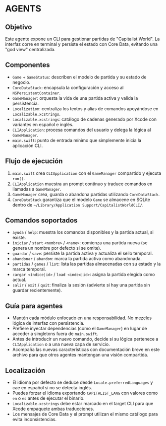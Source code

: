 # AGENTS

## Objetivo
Este agente expone un CLI para gestionar partidas de "Capitalist World". La interfaz corre en terminal y persiste el estado con Core Data, evitando una "god view" centralizada.

## Componentes
- `Game` + `GameStatus`: describen el modelo de partida y su estado de negocio.
- `CoreDataStack`: encapsula la configuración y acceso al `NSPersistentContainer`.
- `GameManager`: orquesta la vida de una partida activa y valida la persistencia.
- `Localization`: centraliza los textos y alias de comandos apoyándose en `Localizable.xcstrings`.
- `Localizable.xcstrings`: catálogo de cadenas generado por Xcode con variantes en español e inglés.
- `CLIApplication`: procesa comandos del usuario y delega la lógica al `GameManager`.
- `main.swift`: punto de entrada mínimo que simplemente inicia la aplicación CLI.

## Flujo de ejecución
1. `main.swift` crea `CLIApplication` con el `GameManager` compartido y ejecuta `run()`.
2. `CLIApplication` muestra un prompt continuo y traduce comandos en llamadas a `GameManager`.
3. `GameManager` crea, guarda o abandona partidas utilizando `CoreDataStack`.
4. `CoreDataStack` garantiza que el modelo `Game` se almacene en SQLite dentro de `~/Library/Application Support/CapitalistWorldCLI/`.

## Comandos soportados
- `ayuda` / `help`: muestra los comandos disponibles y la partida actual, si existe.
- `iniciar` / `start` `<nombre>` / `<name>`: comienza una partida nueva (se genera un nombre por defecto si se omite).
- `guardar` / `save`: persiste la partida activa y actualiza el sello temporal.
- `abandonar` / `abandon`: marca la partida activa como abandonada.
- `partidas` / `games` / `list`: lista las partidas almacenadas con su estado y la marca temporal.
- `cargar <índice|id>` / `load <index|id>`: asigna la partida elegida como actual.
- `salir` / `exit` / `quit`: finaliza la sesión (advierte si hay una partida sin guardar recientemente).

## Guía para agentes
- Mantén cada módulo enfocado en una responsabilidad. No mezcles lógica de interfaz con persistencia.
- Prefiere inyectar dependencias (como el `GameManager`) en lugar de acceder a singletons fuera de `main.swift`.
- Antes de introducir un nuevo comando, decide si su lógica pertenece a `CLIApplication` o a una nueva capa de servicio.
- Acompaña las nuevas características con documentación breve en este archivo para que otros agentes mantengan una visión compartida.

## Localización
- El idioma por defecto se deduce desde `Locale.preferredLanguages` y cae en español si no se detecta inglés.
- Puedes forzar el idioma exportando `CAPITALIST_LANG` con valores como `en` o `es` antes de ejecutar el binario.
- `Localizable.xcstrings` debe estar marcado en el target CLI para que Xcode empaquete ambas traducciones.
- Los mensajes de Core Data y el prompt utilizan el mismo catálogo para evita inconsistencias.
